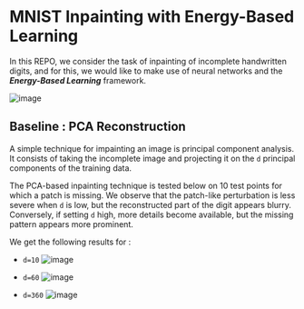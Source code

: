 # MNIST Inpainting with Energy-Based Learning


In this REPO, we consider the task of inpainting of incomplete handwritten digits, and for this, we would like to make use of neural networks and the ***Energy-Based Learning*** framework.

![image](https://user-images.githubusercontent.com/85687148/126914476-6c8091e3-0090-4643-8152-395382a7b3da.png)


## Baseline : PCA Reconstruction 

A simple technique for impainting an image is principal component analysis. It consists of taking the incomplete image and projecting it on the `d` principal components of the training data.

The PCA-based inpainting technique is tested below on 10 test points for which a patch is missing. We observe that the patch-like perturbation is less severe when `d` is low, but the reconstructed part of the digit appears blurry. Conversely, if setting `d` high, more details become available, but the missing pattern appears more prominent.

We get the following results for :


- `d=10` 
![image](https://user-images.githubusercontent.com/85687148/127785415-a2886545-f929-4946-82cd-3beddd7ee5a8.png)


- `d=60` 
![image](https://user-images.githubusercontent.com/85687148/127785419-5989f0b7-09f8-4a7e-b6b1-d6fcc2172d3d.png)


- `d=360` 
![image](https://user-images.githubusercontent.com/85687148/127785422-d1d9c76b-bd04-4544-b7bb-73e41b74a549.png)




